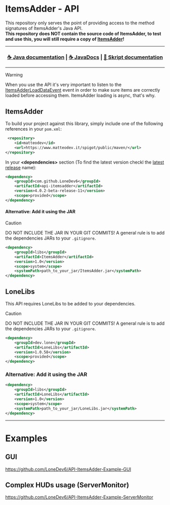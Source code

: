 # ItemsAdder - API
This repository only serves the point of providing access to the method signatures of ItemsAdder's Java API.<br>
**This repository does NOT contain the source code of ItemsAdder, to test and use this, you will still require a copy of [ItemsAdder](https://www.spigotmc.org/resources/itemsadder.73355/)!**<br>

<hr>
<h3 align="center">
<a href="https://itemsadder.devs.beer/developers/java-api">☕ Java documentation</a> | <a href="https://lonedev6.github.io/API-ItemsAdder/">☕ JavaDocs</a>  | <a href="https://itemsadder.devs.beer/developers/skript-api">📓 Skript documentation</a>
</h3>
<hr> 

> [!WARNING]  
> When you use the API it's very important to listen to the [ItemsAdderLoadDataEvent](https://github.com/LoneDev6/API-ItemsAdder/blob/master/src/main/java/dev/lone/itemsadder/api/Events/ItemsAdderLoadDataEvent.java) event in order to make sure items are correctly loaded before accessing them.
> ItemsAdder loading is async, that's why.


## ItemsAdder
To build your project against this library, simply include one of the following references in your `pom.xml`:

```xml
 <repository>
    <id>matteodev</id>
    <url>https://www.matteodev.it/spigot/public/maven/</url>
</repository>
```

In your **&lt;dependencies&gt;** section (To find the latest version checkl the [latest release](https://github.com/LoneDev6/API-ItemsAdder/releases) name):
```xml
<dependency>
    <groupId>com.github.LoneDev6</groupId>
    <artifactId>api-itemsadder</artifactId>
    <version>4.0.2-beta-release-11</version>
    <scope>provided</scope>
</dependency>
```

#### Alternative: Add it using the JAR

> [!CAUTION]
> DO NOT INCLUDE THE JAR IN YOUR GIT COMMITS! A general rule is to add the dependencies JARs to your `.gitignore`.
```xml
<dependency>
    <groupId>libs</groupId>
    <artifactId>ItemsAdder</artifactId>
    <version>1.0</version>
    <scope>system</scope>
    <systemPath>path_to_your_jar/ItemsAdder.jar</systemPath>
</dependency>
```

## LoneLibs

This API requires LoneLibs to be added to your dependencies.

> [!CAUTION]
> DO NOT INCLUDE THE JAR IN YOUR GIT COMMITS! A general rule is to add the dependencies JARs to your `.gitignore`.

```xml
<dependency>
    <groupId>dev.lone</groupId>
    <artifactId>LoneLibs</artifactId>
    <version>1.0.58</version>
    <scope>provided</scope>
</dependency>
```

### Alternative: Add it using the JAR
```xml
<dependency>
    <groupId>libs</groupId>
    <artifactId>LoneLibs</artifactId>
    <version>1.0</version>
    <scope>system</scope>
    <systemPath>path_to_your_jar/LoneLibs.jar</systemPath>
</dependency>
```

---

# Examples

## GUI
https://github.com/LoneDev6/API-ItemsAdder-Example-GUI

## Complex HUDs usage (ServerMonitor)
https://github.com/LoneDev6/API-ItemsAdder-Example-ServerMonitor
